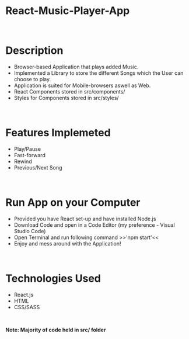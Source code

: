 # React-Music-Player-App

<br/>

# Description
- Browser-based Application that plays added Music. 
- Implemented a Library to store the different Songs which the User can choose to play. 
- Application is suited for Mobile-browsers aswell as Web.
- React Components stored in src/components/
- Styles for Components stored in src/styles/ 

<br/>

# Features Implemeted
- Play/Pause
- Fast-forward 
- Rewind 
- Previous/Next Song

<br/>

# Run App on your Computer
- Provided you have React set-up and have installed Node.js
- Download Code and open in a Code Editor (my preference - Visual Studio Code)
- Open Terminal and run following command >>'npm start'<<
- Enjoy and mess around with the Application!

<br/>

# Technologies Used
- React.js
- HTML
- CSS/SASS

<br/>

**Note: Majority of code held in src/ folder**
